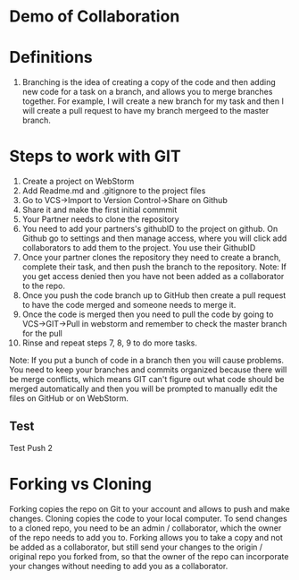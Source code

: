 # Demo of Collaboration

# Definitions 

1.  Branching is the idea of creating a copy of the code and then adding new code for a task on a branch, and allows 
you to merge branches together.  For example, I will create a new branch for my task and then I will create a pull request to have my branch mergeed to the master branch.



# Steps to work with GIT

1. Create a project on WebStorm
2. Add Readme.md and .gitignore to the project files
3. Go to VCS->Import to Version Control->Share on Github
4. Share it and make the first initial commmit
5. Your Partner needs to clone the repository 
6. You need to add your partners's githubID to the project on github.  On Github go to settings and then manage access, 
where you will click add collaborators to add them to the project.  You use their GithubID 
7. Once your partner clones the repository they need to create a branch, complete their task, and then push the branch
 to the repository.  Note: If you get access denied then you have not been added as a collaborator to the repo.
8.  Once you push the code branch up to GitHub then create a pull request to have the code merged and someone needs to 
merge it.
9.  Once the code is merged then you need to pull the code by going to VCS->GIT->Pull in webstorm and remember to check the master branch for the pull 
10. Rinse and repeat steps 7, 8, 9 to do more tasks.

Note: If you put a bunch of code in a branch then you will cause problems.  You need to keep your branches and commits 
organized because there will be merge conflicts, which means GIT can't figure out what code should be merged 
automatically and then you will be prompted to manually edit the files on GitHub or on WebStorm.


## Test
Test Push 2

# Forking vs Cloning 

Forking copies the repo on Git to your account and allows to push and make changes.  Cloning copies the code to your local computer.  To send changes to a cloned repo, you need to be an admin / collaborator, which the owner of the repo needs to add you to.  Forking allows you to take a copy and not be added as a collaborator, but still send your changes to the origin / original repo you forked from, so that the owner of the repo can incorporate your changes without needing to add you as a collaborator.
